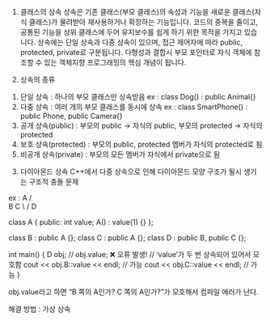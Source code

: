 1. 클래스의 상속
상속은 기존 클래스(부모 클래스)의 속성과 기능을 새로운 클래스(자식 클래스)가 물려받아 재사용하거나 확장하는 기능입니다.
코드의 중복을 줄이고, 공통된 기능을 상위 클래스에 두어 유지보수를 쉽게 하기 위한 목적을 가지고 있습니다.
상속에는 단일 상속과 다중 상속이 있으며, 접근 제어자에 따라 public, protected, private로 구분됩니다.
다형성과 결합시 부모 포인터로 자식 객체에 참조할 수 있는 객체지향 프로그래밍의 핵심 개념이 됩니다.

2. 상속의 종류
1) 단일 상속 : 하나의 부모 클래스만 상속받음 ex : class Dog() : public Animal{}
2) 다중 상속 : 여러 개의 부모 클래스를 동시에 상속 ex : class SmartPhone() : public Phone, public Camera{}
3) 공개 상속(public) : 부모의 public -> 자식의 public, 부모의 protected -> 자식의 protected
4) 보호 상속(protected) : 부모의 public, protected 멤버가 자식의 protected로 됨
5) 비공개 상속(private) : 부모의 모든 멤버가 자식에서 private으로 됨

3. 다이아몬드 상속
C++에서 다중 상속으로 인해 다이아몬드 모양 구조가 될시 생기는 구조적 충돌 문제

ex : A
	/ \
   B   C
	\ /
	 D

class A {
public:
    int value;
    A() : value(1) {}
};

class B : public A {};
class C : public A {};
class D : public B, public C {};

int main() {
    D obj;
    // obj.value; ❌  오류 발생!
    // ‘value’가 두 번 상속되어 있어서 모호함
    cout << obj.B::value << endl; // 가능
    cout << obj.C::value << endl; // 가능
}


obj.value라고 하면 “B 쪽의 A인가? C 쪽의 A인가?”가 모호해서 컴파일 에러가 난다.

해결 방법 : 가상 상속
